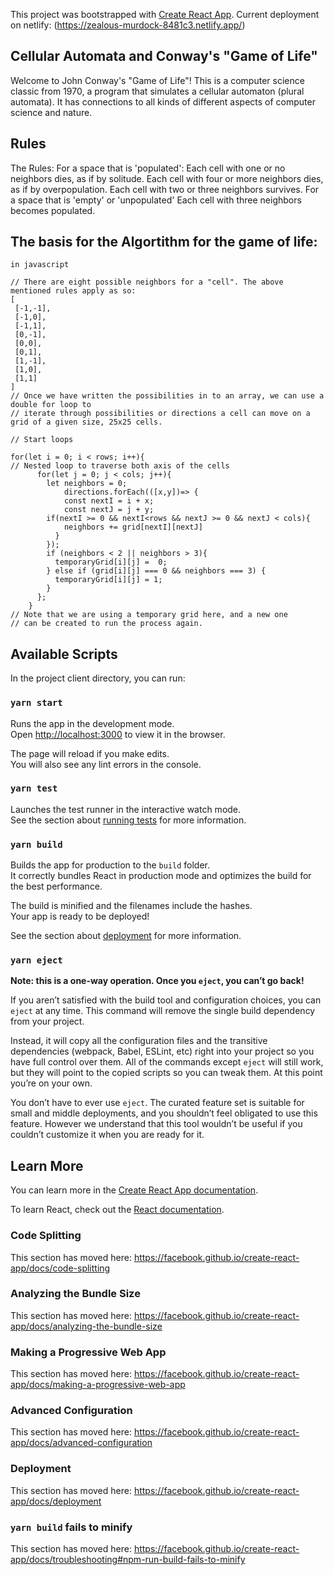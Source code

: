 This project was bootstrapped with [Create React App](https://github.com/facebook/create-react-app).
Current deployment on netlify: (https://zealous-murdock-8481c3.netlify.app/)

## Cellular Automata and Conway's "Game of Life"

Welcome to John Conway's "Game of Life"! This is a computer science classic from 1970, a program that simulates a cellular automaton (plural automata). It has connections to all kinds of different aspects of computer science and nature.

## Rules

The Rules:
For a space that is 'populated':
Each cell with one or no neighbors dies, as if by solitude.
Each cell with four or more neighbors dies, as if by overpopulation.
Each cell with two or three neighbors survives.
For a space that is 'empty' or 'unpopulated'
Each cell with three neighbors becomes populated.

## The basis for the Algortithm for the game of life:

`in javascript`

```
// There are eight possible neighbors for a "cell". The above mentioned rules apply as so:
[
 [-1,-1],
 [-1,0],
 [-1,1],
 [0,-1],
 [0,0],
 [0,1],
 [1,-1],
 [1,0],
 [1,1]
]
// Once we have written the possibilities in to an array, we can use a double for loop to
// iterate through possibilities or directions a cell can move on a grid of a given size, 25x25 cells.

// Start loops

for(let i = 0; i < rows; i++){
// Nested loop to traverse both axis of the cells
      for(let j = 0; j < cols; j++){
        let neighbors = 0;
            directions.forEach(([x,y])=> {
            const nextI = i + x;
            const nextJ = j + y;
        if(nextI >= 0 && nextI<rows && nextJ >= 0 && nextJ < cols){
            neighbors += grid[nextI][nextJ]
          }
        });
        if (neighbors < 2 || neighbors > 3){
          temporaryGrid[i][j] =  0;
        } else if (grid[i][j] === 0 && neighbors === 3) {
          temporaryGrid[i][j] = 1;
        }
      };
    }
// Note that we are using a temporary grid here, and a new one
// can be created to run the process again.
```

## Available Scripts

In the project client directory, you can run:

### `yarn start`

Runs the app in the development mode.<br />
Open [http://localhost:3000](http://localhost:3000) to view it in the browser.

The page will reload if you make edits.<br />
You will also see any lint errors in the console.

### `yarn test`

Launches the test runner in the interactive watch mode.<br />
See the section about [running tests](https://facebook.github.io/create-react-app/docs/running-tests) for more information.

### `yarn build`

Builds the app for production to the `build` folder.<br />
It correctly bundles React in production mode and optimizes the build for the best performance.

The build is minified and the filenames include the hashes.<br />
Your app is ready to be deployed!

See the section about [deployment](https://facebook.github.io/create-react-app/docs/deployment) for more information.

### `yarn eject`

**Note: this is a one-way operation. Once you `eject`, you can’t go back!**

If you aren’t satisfied with the build tool and configuration choices, you can `eject` at any time. This command will remove the single build dependency from your project.

Instead, it will copy all the configuration files and the transitive dependencies (webpack, Babel, ESLint, etc) right into your project so you have full control over them. All of the commands except `eject` will still work, but they will point to the copied scripts so you can tweak them. At this point you’re on your own.

You don’t have to ever use `eject`. The curated feature set is suitable for small and middle deployments, and you shouldn’t feel obligated to use this feature. However we understand that this tool wouldn’t be useful if you couldn’t customize it when you are ready for it.

## Learn More

You can learn more in the [Create React App documentation](https://facebook.github.io/create-react-app/docs/getting-started).

To learn React, check out the [React documentation](https://reactjs.org/).

### Code Splitting

This section has moved here: https://facebook.github.io/create-react-app/docs/code-splitting

### Analyzing the Bundle Size

This section has moved here: https://facebook.github.io/create-react-app/docs/analyzing-the-bundle-size

### Making a Progressive Web App

This section has moved here: https://facebook.github.io/create-react-app/docs/making-a-progressive-web-app

### Advanced Configuration

This section has moved here: https://facebook.github.io/create-react-app/docs/advanced-configuration

### Deployment

This section has moved here: https://facebook.github.io/create-react-app/docs/deployment

### `yarn build` fails to minify

This section has moved here: https://facebook.github.io/create-react-app/docs/troubleshooting#npm-run-build-fails-to-minify
